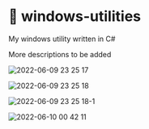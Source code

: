 # 💖 windows-utilities

My windows utility written in C#

More descriptions to be added

![2022-06-09 23 25 17](https://user-images.githubusercontent.com/49830756/172984392-6b74506f-e351-4516-9e21-04e3f8a096ca.jpg)

![2022-06-09 23 25 18](https://user-images.githubusercontent.com/49830756/172984401-9be992ef-5df6-45fe-ba8d-3afc33c56d12.jpg)

![2022-06-09 23 25 18-1](https://user-images.githubusercontent.com/49830756/172984409-78f58a87-7f2f-4f89-9167-ec2f09c67918.jpg)

![2022-06-10 00 42 11](https://user-images.githubusercontent.com/49830756/172984412-ad434779-99d9-4b09-bd0b-ec57a8640c02.jpg)


